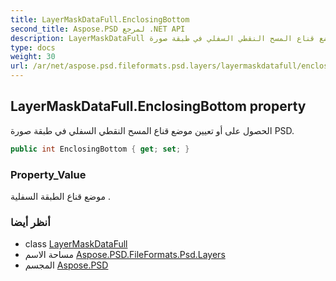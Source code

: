 ```yaml
---
title: LayerMaskDataFull.EnclosingBottom
second_title: Aspose.PSD لمرجع .NET API
description: LayerMaskDataFull ملكية. الحصول على أو تعيين موضع قناع المسح النقطي السفلي في طبقة صورة PSD.
type: docs
weight: 30
url: /ar/net/aspose.psd.fileformats.psd.layers/layermaskdatafull/enclosingbottom/
---
```

## LayerMaskDataFull.EnclosingBottom property

الحصول على أو تعيين موضع قناع المسح النقطي السفلي في طبقة صورة PSD.

```csharp
public int EnclosingBottom { get; set; }
```

### Property_Value

موضع قناع الطبقة السفلية .

### أنظر أيضا

* class [LayerMaskDataFull](../)
* مساحة الاسم [Aspose.PSD.FileFormats.Psd.Layers](../../layermaskdatafull/)
* المجسم [Aspose.PSD](../../../)


